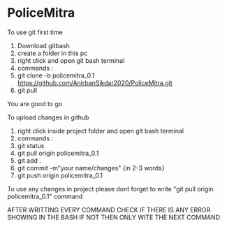 # PoliceMitra

To use git first time

1. Download gitbash
2. create a folder in this pc
3. right click and open git bash terminal
4. commands :
5. git clone -b policemitra_0.1 https://github.com/AnirbanSikdar2020/PoliceMitra.git 
6. git pull

You are good to go

To upload changes in github

1. right click inside project folder and open git bash terminal
2. commands :
3. git status
4. git pull origin policemitra_0.1
5. git add .
6. git commit -m"your name/changes"     {in 2-3 words}
7. git push origin policemitra_0.1
  
To use any changes in project please dont forget to write "git pull origin policemitra_0.1" command
 
AFTER WRITTING EVERY COMMAND CHECK IF THERE IS ANY ERROR SHOWING IN THE BASH
IF NOT THEN ONLY WITE THE NEXT COMMAND 
